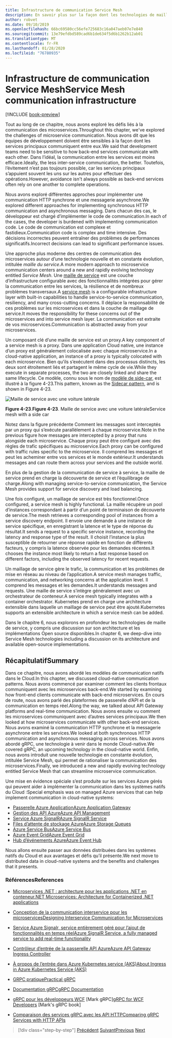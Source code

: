 ```yaml
---
title: Infrastructure de communication Service Mesh
description: En savoir plus sur la façon dont les technologies de maillage de service rationalisent la communication des microservices natives Cloud
author: robvet
ms.date: 09/10/2019
ms.openlocfilehash: 66bc69580cc56efe725683c16a047aeb07e7e840
ms.sourcegitcommit: 13e79efdbd589cad6b1de634f5d6b1262b12ab01
ms.translationtype: MT
ms.contentlocale: fr-FR
ms.lasthandoff: 01/28/2020
ms.locfileid: "76780935"
---
```

# <a name="service-mesh-communication-infrastructure"></a><span data-ttu-id="87775-103">Infrastructure de communication Service Mesh</span><span class="sxs-lookup"><span data-stu-id="87775-103">Service Mesh communication infrastructure</span></span>

[!INCLUDE [book-preview](../../../includes/book-preview.md)]

<span data-ttu-id="87775-104">Tout au long de ce chapitre, nous avons exploré les défis liés à la communication des microservices.</span><span class="sxs-lookup"><span data-stu-id="87775-104">Throughout this chapter, we've explored the challenges of microservice communication.</span></span> <span data-ttu-id="87775-105">Nous avons dit que les équipes de développement doivent être sensibles à la façon dont les services principaux communiquent entre eux.</span><span class="sxs-lookup"><span data-stu-id="87775-105">We said that development teams need to be sensitive to how back-end services communicate with each other.</span></span> <span data-ttu-id="87775-106">Dans l’idéal, la communication entre les services est moins efficace.</span><span class="sxs-lookup"><span data-stu-id="87775-106">Ideally, the less inter-service communication, the better.</span></span> <span data-ttu-id="87775-107">Toutefois, l’évitement n’est pas toujours possible, car les services principaux s’appuient souvent les uns sur les autres pour effectuer des opérations.</span><span class="sxs-lookup"><span data-stu-id="87775-107">However, avoidance isn't always possible as back-end services often rely on one another to complete operations.</span></span>

<span data-ttu-id="87775-108">Nous avons exploré différentes approches pour implémenter une communication HTTP synchrone et une messagerie asynchrone.</span><span class="sxs-lookup"><span data-stu-id="87775-108">We explored different approaches for implementing synchronous HTTP communication and asynchronous messaging.</span></span> <span data-ttu-id="87775-109">Dans chacun des cas, le développeur est chargé d’implémenter le code de communication.</span><span class="sxs-lookup"><span data-stu-id="87775-109">In each of the cases, the developer is burdened with implementing communication code.</span></span> <span data-ttu-id="87775-110">Le code de communication est complexe et fastidieux.</span><span class="sxs-lookup"><span data-stu-id="87775-110">Communication code is complex and time intensive.</span></span> <span data-ttu-id="87775-111">Des décisions incorrectes peuvent entraîner des problèmes de performances significatifs.</span><span class="sxs-lookup"><span data-stu-id="87775-111">Incorrect decisions can lead to significant performance issues.</span></span>

<span data-ttu-id="87775-112">Une approche plus moderne des centres de communication des microservices autour d’une technologie nouvelle et en constante évolution, intitulée *maille du service*.</span><span class="sxs-lookup"><span data-stu-id="87775-112">A more modern approach to microservice communication centers around a new and rapidly evolving technology entitled *Service Mesh*.</span></span> <span data-ttu-id="87775-113">Une [maille de service](https://www.nginx.com/blog/what-is-a-service-mesh/) est une couche d’infrastructure configurable avec des fonctionnalités intégrées pour gérer la communication entre les services, la résilience et de nombreux problèmes transversaux.</span><span class="sxs-lookup"><span data-stu-id="87775-113">A [service mesh](https://www.nginx.com/blog/what-is-a-service-mesh/) is a configurable infrastructure layer with built-in capabilities to handle service-to-service communication, resiliency, and many cross-cutting concerns.</span></span> <span data-ttu-id="87775-114">Il déplace la responsabilité de ces problèmes sur les microservices et dans la couche de maillage de service.</span><span class="sxs-lookup"><span data-stu-id="87775-114">It moves the responsibility for these concerns out of the microservices and into service mesh layer.</span></span> <span data-ttu-id="87775-115">La communication est extraite de vos microservices.</span><span class="sxs-lookup"><span data-stu-id="87775-115">Communication is abstracted away from your microservices.</span></span>

<span data-ttu-id="87775-116">Un composant clé d’une maille de service est un proxy.</span><span class="sxs-lookup"><span data-stu-id="87775-116">A key component of a service mesh is a proxy.</span></span> <span data-ttu-id="87775-117">Dans une application Cloud native, une instance d’un proxy est généralement colocalisée avec chaque microservice.</span><span class="sxs-lookup"><span data-stu-id="87775-117">In a cloud-native application, an instance of a proxy is typically colocated with each microservice.</span></span> <span data-ttu-id="87775-118">Bien qu’ils s’exécutent dans des processus distincts, les deux sont étroitement liés et partagent le même cycle de vie.</span><span class="sxs-lookup"><span data-stu-id="87775-118">While they execute in separate processes, the two are closely linked and share the same lifecycle.</span></span> <span data-ttu-id="87775-119">Ce modèle, connu sous le nom de [modèle de side-car](https://docs.microsoft.com/azure/architecture/patterns/sidecar), est illustré à la figure 4-23.</span><span class="sxs-lookup"><span data-stu-id="87775-119">This pattern, known as the [Sidecar pattern](https://docs.microsoft.com/azure/architecture/patterns/sidecar), and is shown in Figure 4-23.</span></span>

![Maille de service avec une voiture latérale](./media/service-mesh-with-side-car.png)

<span data-ttu-id="87775-121">**Figure 4-23**.</span><span class="sxs-lookup"><span data-stu-id="87775-121">**Figure 4-23**.</span></span> <span data-ttu-id="87775-122">Maille de service avec une voiture latérale</span><span class="sxs-lookup"><span data-stu-id="87775-122">Service mesh with a side car</span></span>

<span data-ttu-id="87775-123">Notez dans la figure précédente Comment les messages sont interceptés par un proxy qui s’exécute parallèlement à chaque microservice.</span><span class="sxs-lookup"><span data-stu-id="87775-123">Note in the previous figure how messages are intercepted by a proxy that runs alongside each microservice.</span></span> <span data-ttu-id="87775-124">Chaque proxy peut être configuré avec des règles de trafic spécifiques au microservice.</span><span class="sxs-lookup"><span data-stu-id="87775-124">Each proxy can be configured with traffic rules specific to the microservice.</span></span> <span data-ttu-id="87775-125">Il comprend les messages et peut les acheminer entre vos services et le monde extérieur.</span><span class="sxs-lookup"><span data-stu-id="87775-125">It understands messages and can route them across your services and the outside world.</span></span>

<span data-ttu-id="87775-126">En plus de la gestion de la communication de service à service, la maille de service prend en charge la découverte de service et l’équilibrage de charge.</span><span class="sxs-lookup"><span data-stu-id="87775-126">Along with managing service-to-service communication, the Service Mesh provides support for service discovery and load balancing.</span></span>

<span data-ttu-id="87775-127">Une fois configuré, un maillage de service est très fonctionnel.</span><span class="sxs-lookup"><span data-stu-id="87775-127">Once configured, a service mesh is highly functional.</span></span> <span data-ttu-id="87775-128">La maille récupère un pool d’instances correspondant à partir d’un point de terminaison de découverte de service.</span><span class="sxs-lookup"><span data-stu-id="87775-128">The mesh retrieves a corresponding pool of instances from a service discovery endpoint.</span></span> <span data-ttu-id="87775-129">Il envoie une demande à une instance de service spécifique, en enregistrant la latence et le type de réponse du résultat.</span><span class="sxs-lookup"><span data-stu-id="87775-129">It sends a request to a specific service instance, recording the latency and response type of the result.</span></span> <span data-ttu-id="87775-130">Il choisit l’instance la plus susceptible de retourner une réponse rapide en fonction de différents facteurs, y compris la latence observée pour les demandes récentes.</span><span class="sxs-lookup"><span data-stu-id="87775-130">It chooses the instance most likely to return a fast response based on different factors, including the observed latency for recent requests.</span></span>

<span data-ttu-id="87775-131">Un maillage de service gère le trafic, la communication et les problèmes de mise en réseau au niveau de l’application.</span><span class="sxs-lookup"><span data-stu-id="87775-131">A service mesh manages traffic, communication, and networking concerns at the application level.</span></span> <span data-ttu-id="87775-132">Il comprend les messages et les demandes.</span><span class="sxs-lookup"><span data-stu-id="87775-132">It understands messages and requests.</span></span> <span data-ttu-id="87775-133">Une maille de service s’intègre généralement avec un orchestrateur de conteneur.</span><span class="sxs-lookup"><span data-stu-id="87775-133">A service mesh typically integrates with a container orchestrator.</span></span> <span data-ttu-id="87775-134">Kubernetes prend en charge une architecture extensible dans laquelle un maillage de service peut être ajouté.</span><span class="sxs-lookup"><span data-stu-id="87775-134">Kubernetes supports an extensible architecture in which a service mesh can be added.</span></span>

<span data-ttu-id="87775-135">Dans le chapitre 6, nous explorons en profondeur les technologies de maille de service, y compris une discussion sur son architecture et les implémentations Open source disponibles.</span><span class="sxs-lookup"><span data-stu-id="87775-135">In chapter 6, we deep-dive into Service Mesh technologies including a discussion on its architecture and available open-source implementations.</span></span>

## <a name="summary"></a><span data-ttu-id="87775-136">Récapitulatif</span><span class="sxs-lookup"><span data-stu-id="87775-136">Summary</span></span>

<span data-ttu-id="87775-137">Dans ce chapitre, nous avons abordé les modèles de communication natifs dans le Cloud.</span><span class="sxs-lookup"><span data-stu-id="87775-137">In this chapter, we discussed cloud-native communication patterns.</span></span> <span data-ttu-id="87775-138">Nous avons commencé par examiner comment les clients frontaux communiquent avec les microservices back-end.</span><span class="sxs-lookup"><span data-stu-id="87775-138">We started by examining how front-end clients communicate with back-end microservices.</span></span> <span data-ttu-id="87775-139">En cours de route, nous avons parlé des plateformes de passerelle d’API et de la communication en temps réel.</span><span class="sxs-lookup"><span data-stu-id="87775-139">Along the way, we talked about API Gateway platforms and real-time communication.</span></span> <span data-ttu-id="87775-140">Nous avons ensuite vu comment les microservices communiquent avec d’autres services principaux.</span><span class="sxs-lookup"><span data-stu-id="87775-140">We then looked at how microservices communicate with other back-end services.</span></span> <span data-ttu-id="87775-141">Nous avons examiné la communication HTTP synchrone et la messagerie asynchrone entre les services.</span><span class="sxs-lookup"><span data-stu-id="87775-141">We looked at both synchronous HTTP communication and asynchronous messaging across services.</span></span> <span data-ttu-id="87775-142">Nous avons abordé gRPC, une technologie à venir dans le monde Cloud-native.</span><span class="sxs-lookup"><span data-stu-id="87775-142">We covered gRPC, an upcoming technology in the cloud-native world.</span></span> <span data-ttu-id="87775-143">Enfin, nous avons introduit une nouvelle technologie en constante évolution, intitulée Service Mesh, qui permet de rationaliser la communication des microservices.</span><span class="sxs-lookup"><span data-stu-id="87775-143">Finally, we introduced a new and rapidly evolving technology entitled Service Mesh that can streamline microservice communication.</span></span>

<span data-ttu-id="87775-144">Une mise en évidence spéciale s’est produite sur les services Azure gérés qui peuvent aider à implémenter la communication dans les systèmes natifs du Cloud :</span><span class="sxs-lookup"><span data-stu-id="87775-144">Special emphasis was on managed Azure services that can help implement communication in cloud-native systems:</span></span>

- [<span data-ttu-id="87775-145">Passerelle Azure Application</span><span class="sxs-lookup"><span data-stu-id="87775-145">Azure Application Gateway</span></span>](https://docs.microsoft.com/azure/application-gateway/overview)
- [<span data-ttu-id="87775-146">Gestion des API Azure</span><span class="sxs-lookup"><span data-stu-id="87775-146">Azure API Management</span></span>](https://azure.microsoft.com/services/api-management/)
- [<span data-ttu-id="87775-147">Service Azure SignalR</span><span class="sxs-lookup"><span data-stu-id="87775-147">Azure SignalR Service</span></span>](https://azure.microsoft.com/services/signalr-service/)
- [<span data-ttu-id="87775-148">Files d’attente de stockage Azure</span><span class="sxs-lookup"><span data-stu-id="87775-148">Azure Storage Queues</span></span>](https://docs.microsoft.com/azure/storage/queues/storage-queues-introduction)
- [<span data-ttu-id="87775-149">Azure Service Bus</span><span class="sxs-lookup"><span data-stu-id="87775-149">Azure Service Bus</span></span>](https://docs.microsoft.com/azure/service-bus-messaging/service-bus-messaging-overview)
- [<span data-ttu-id="87775-150">Azure Event Grid</span><span class="sxs-lookup"><span data-stu-id="87775-150">Azure Event Grid</span></span>](https://docs.microsoft.com/azure/event-grid/overview)
- [<span data-ttu-id="87775-151">Hub d’événements Azure</span><span class="sxs-lookup"><span data-stu-id="87775-151">Azure Event Hub</span></span>](https://azure.microsoft.com/services/event-hubs/)

<span data-ttu-id="87775-152">Nous allons ensuite passer aux données distribuées dans les systèmes natifs du Cloud et aux avantages et défis qu’il présente.</span><span class="sxs-lookup"><span data-stu-id="87775-152">We next move to distributed data in cloud-native systems and the benefits and challenges that it presents.</span></span>

### <a name="references"></a><span data-ttu-id="87775-153">Références</span><span class="sxs-lookup"><span data-stu-id="87775-153">References</span></span>

- [<span data-ttu-id="87775-154">Microservices .NET : architecture pour les applications .NET en conteneur</span><span class="sxs-lookup"><span data-stu-id="87775-154">.NET Microservices: Architecture for Containerized .NET applications</span></span>](https://dotnet.microsoft.com/download/thank-you/microservices-architecture-ebook)

- [<span data-ttu-id="87775-155">Conception de la communication interservice pour les microservices</span><span class="sxs-lookup"><span data-stu-id="87775-155">Designing Interservice Communication for Microservices</span></span>](https://docs.microsoft.com/azure/architecture/microservices/design/interservice-communication)

- [<span data-ttu-id="87775-156">Service Azure Signalr, service entièrement géré pour l’ajout de fonctionnalités en temps réel</span><span class="sxs-lookup"><span data-stu-id="87775-156">Azure SignalR Service, a fully managed service to add real-time functionality</span></span>](https://azure.microsoft.com/blog/azure-signalr-service-a-fully-managed-service-to-add-real-time-functionality/)

- [<span data-ttu-id="87775-157">Contrôleur d’entrée de la passerelle API Azure</span><span class="sxs-lookup"><span data-stu-id="87775-157">Azure API Gateway Ingress Controller</span></span>](https://azure.github.io/application-gateway-kubernetes-ingress/)

- [<span data-ttu-id="87775-158">À propos de l’entrée dans Azure Kubernetes service (AKS)</span><span class="sxs-lookup"><span data-stu-id="87775-158">About Ingress in Azure Kubernetes Service (AKS)</span></span>](https://vincentlauzon.com/2018/10/10/about-ingress-in-azure-kubernetes-service-aks/)

- [<span data-ttu-id="87775-159">GRPC pratique</span><span class="sxs-lookup"><span data-stu-id="87775-159">Practical gRPC</span></span>](https://www.worldcat.org/title/practical-grpc/oclc/1042342319)

- [<span data-ttu-id="87775-160">Documentation gRPC</span><span class="sxs-lookup"><span data-stu-id="87775-160">gRPC Documentation</span></span>](https://grpc.io/docs/guides/)

- <span data-ttu-id="87775-161">[gRPC pour les développeurs WCF](https://bing.com) [Mark gRPC]</span><span class="sxs-lookup"><span data-stu-id="87775-161">[gRPC for WCF Developers](https://bing.com) [Mark's gRPC book]</span></span>

- [<span data-ttu-id="87775-162">Comparaison des services gRPC avec les API HTTP</span><span class="sxs-lookup"><span data-stu-id="87775-162">Comparing gRPC Services with HTTP APIs</span></span>](https://docs.microsoft.com/aspnet/core/grpc/comparison?view=aspnetcore-3.0)

>[!div class="step-by-step"]
><span data-ttu-id="87775-163">[Précédent](rest-grpc.md)
>[Suivant](Database-per-microservice.md)</span><span class="sxs-lookup"><span data-stu-id="87775-163">[Previous](rest-grpc.md)
[Next](Database-per-microservice.md)</span></span>

